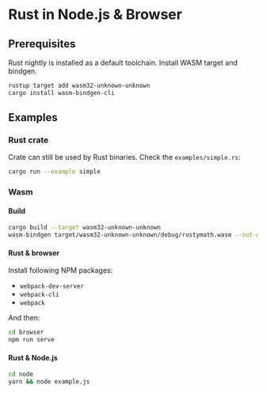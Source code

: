 # Rust in Node.js & Browser

## Prerequisites

Rust nightly is installed as a default toolchain. Install WASM target and bindgen.

```bash
rustup target add wasm32-unknown-unknown
cargo install wasm-bindgen-cli
```

## Examples

### Rust crate

Crate can still be used by Rust binaries. Check the `examples/simple.rs`:

```bash
cargo run --example simple
```

### Wasm

#### Build

```bash
cargo build --target wasm32-unknown-unknown
wasm-bindgen target/wasm32-unknown-unknown/debug/rustymath.wasm --out-dir target
```

#### Rust & browser

Install following NPM packages:

* `webpack-dev-server`
* `webpack-cli`
* `webpack`

And then:

```bash
cd browser
npm run serve
```

#### Rust & Node.js

```bash
cd node
yarn && node example.js
```
